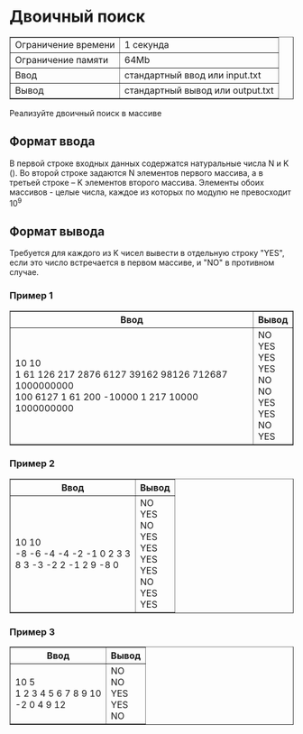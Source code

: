<h1 class="title">Двоичный поиск</h1>

<table class="test-description" border="1" style="border-collapse:collapse;" cellpadding="5">
	<tbody>
		<tr>
			<td>Ограничение времени</td>
			<td>1 секунда</td>
		<tr>
			<td>Ограничение памяти</td>
            <td>64Mb</td>
		</tr>
		<tr>
			<td>Ввод</td>
            <td>стандартный ввод или input.txt</td>
		</tr>
		<tr>
			<td>Вывод</td>
            <td>стандартный вывод или output.txt</td>
		</tr>
	</tbody>
</table>
<p>Реализуйте двоичный поиск в массиве</p>

<h2>Формат ввода</h2>
<p>В первой строке входных данных содержатся натуральные числа N и K (). Во второй строке задаются N элементов первого массива, а в третьей строке – K элементов второго массива. Элементы обоих массивов - целые числа, каждое из которых по модулю не превосходит 10<sup>9</sup></p>

<h2>Формат вывода</h2>
<p>Требуется для каждого из K чисел вывести в отдельную строку "YES", если это число встречается в первом массиве, и "NO" в противном случае.</p>

<h3>Пример 1</h3>
<table class="in-out" border="1" style="border-collapse:collapse;" cellpadding="5">
      <thead>
         <tr>
            <th>Ввод</th>
            <th>Вывод</th>
         </tr>
      </thead>
	<tbody>
		<tr>
			<td>10 10
                <br>1 61 126 217 2876 6127 39162 98126 712687 1000000000 
                <br>100 6127 1 61 200 -10000 1 217 10000 1000000000</td>
			<td>NO
                <br>YES
                <br>YES
                <br>YES
                <br>NO
                <br>NO
                <br>YES
                <br>YES
                <br>NO
                <br>YES</td>
		</tr>
	</tbody>
</table>
<h3>Пример 2</h3>
<table class="in-out" border="1" style="border-collapse:collapse;" cellpadding="5">
      <thead>
         <tr>
            <th>Ввод</th>
            <th>Вывод</th>
         </tr>
      </thead>
	<tbody>
		<tr>
			<td>10 10
                <br>-8 -6 -4 -4 -2 -1 0 2 3 3 
                <br>8 3 -3 -2 2 -1 2 9 -8 0 </td>
			<td>NO
                <br>YES
                <br>NO
                <br>YES
                <br>YES
                <br>YES
                <br>YES
                <br>NO
                <br>YES
                <br>YES</td>
		</tr>
	</tbody>
</table>
<h3>Пример 3</h3>
<table class="in-out" border="1" style="border-collapse:collapse;" cellpadding="5">
      <thead>
         <tr>
            <th>Ввод</th>
            <th>Вывод</th>
         </tr>
      </thead>
	<tbody>
		<tr>
			<td>10 5
                <br>1 2 3 4 5 6 7 8 9 10 
                <br>-2 0 4 9 12 </td>
			<td>NO
                <br>NO
                <br>YES
                <br>YES
                <br>NO</td>
		</tr>
	</tbody>
</table>
